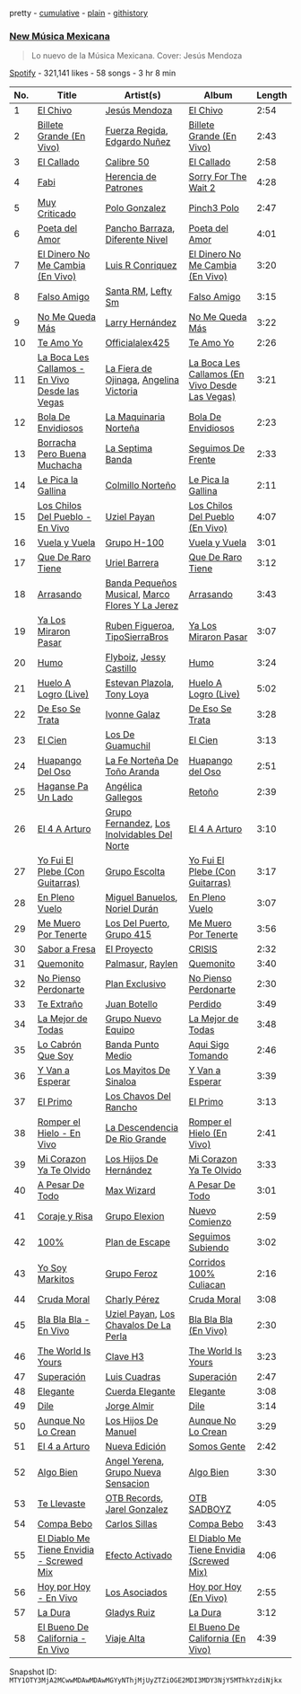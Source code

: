pretty - [cumulative](/playlists/cumulative/37i9dQZF1DX6Adf5JEwIPs.md) - [plain](/playlists/plain/37i9dQZF1DX6Adf5JEwIPs) - [githistory](https://github.githistory.xyz/mackorone/spotify-playlist-archive/blob/main/playlists/plain/37i9dQZF1DX6Adf5JEwIPs)

### [New Música Mexicana](https://open.spotify.com/playlist/37i9dQZF1DX6Adf5JEwIPs)

> Lo nuevo de la Música Mexicana\. Cover: Jesús Mendoza

[Spotify](https://open.spotify.com/user/spotify) - 321,141 likes - 58 songs - 3 hr 8 min

| No. | Title | Artist(s) | Album | Length |
|---|---|---|---|---|
| 1 | [El Chivo](https://open.spotify.com/track/61l7b4tV5lhopAO25OaUhP) | [Jesús Mendoza](https://open.spotify.com/artist/0Yz6o9CplQwzJgEiJuVY8W) | [El Chivo](https://open.spotify.com/album/7MPluGvg6suOskXTNg0W5i) | 2:54 |
| 2 | [Billete Grande \(En Vivo\)](https://open.spotify.com/track/3XfUFGzbr0LmwFVoLXd9cO) | [Fuerza Regida](https://open.spotify.com/artist/0ys2OFYzWYB5hRDLCsBqxt), [Edgardo Nuñez](https://open.spotify.com/artist/0mA4dkNGiN4fqTBi2SLlAv) | [Billete Grande \(En Vivo\)](https://open.spotify.com/album/3qYGLHQB2krhFp27Hm62Ip) | 2:43 |
| 3 | [El Callado](https://open.spotify.com/track/51tc4qhcssnwHV683Pq8H3) | [Calibre 50](https://open.spotify.com/artist/4jogXSSvlyMkODGSZ2wc2P) | [El Callado](https://open.spotify.com/album/4hVjflE1kDLzwLNOtDsNq9) | 2:58 |
| 4 | [Fabi](https://open.spotify.com/track/27y2E8LZkB3dfEZzjKmyZ9) | [Herencia de Patrones](https://open.spotify.com/artist/1Q6SZxTvaE3HhslV0iXbI6) | [Sorry For The Wait 2](https://open.spotify.com/album/0emQHEDmTxlPRKFkRcZ0wH) | 4:28 |
| 5 | [Muy Criticado](https://open.spotify.com/track/0fVPo3kDYTcH4LNVgjK5K9) | [Polo Gonzalez](https://open.spotify.com/artist/0OpXeanba0vYnyoft00BP6) | [Pinch3 Polo](https://open.spotify.com/album/1wiIT4mP1CKDmcP0AWCeOR) | 2:47 |
| 6 | [Poeta del Amor](https://open.spotify.com/track/3us0Mk89vSIIWzuowa9ieK) | [Pancho Barraza](https://open.spotify.com/artist/5dmU7FrmtbQaSzIvGsE4Jp), [Diferente Nivel](https://open.spotify.com/artist/5dHdCFMXwl9JofjKjS1MW0) | [Poeta del Amor](https://open.spotify.com/album/1igXDXmd3Z4qH4amNvkSyN) | 4:01 |
| 7 | [El Dinero No Me Cambia \(En Vivo\)](https://open.spotify.com/track/3rk3TMLwzDbKdBdUFI5LM4) | [Luis R Conriquez](https://open.spotify.com/artist/0pePYDrJGk8gqMRbXrLJC8) | [El Dinero No Me Cambia \(En Vivo\)](https://open.spotify.com/album/2oTL4oaqzYG09KPBctsQRf) | 3:20 |
| 8 | [Falso Amigo](https://open.spotify.com/track/7Gmh0Emb8tt5XKCavZZfvD) | [Santa RM](https://open.spotify.com/artist/30BSBWLKnYJION1lCPugXc), [Lefty Sm](https://open.spotify.com/artist/6eXHRfK9Ad3IpMpSAqvcDf) | [Falso Amigo](https://open.spotify.com/album/7iKG6XMWGzrz8OpST6DjRL) | 3:15 |
| 9 | [No Me Queda Más](https://open.spotify.com/track/639NmACfrGWlwQ6mBZxtjp) | [Larry Hernández](https://open.spotify.com/artist/6djNDzSg08mnh2Ayoh6Ovn) | [No Me Queda Más](https://open.spotify.com/album/1sNgMbz7THERzs2wCMpbFR) | 3:22 |
| 10 | [Te Amo Yo](https://open.spotify.com/track/13Wtxopl5r7ICXPuOcbqOj) | [Officialalex425](https://open.spotify.com/artist/2cmqbSrv0RSUeYRuWkqSiQ) | [Te Amo Yo](https://open.spotify.com/album/0xV4ha3qX6C2Kk0s8yMz5L) | 2:26 |
| 11 | [La Boca Les Callamos \- En Vivo Desde las Vegas](https://open.spotify.com/track/1i3fUXEQCdpaL9G2QG7IO4) | [La Fiera de Ojinaga](https://open.spotify.com/artist/6qm0DFounuQWwu6IF0ZGH2), [Angelina Victoria](https://open.spotify.com/artist/2vDo5wnS8H0pvATlvHmdUL) | [La Boca Les Callamos \(En Vivo Desde Las Vegas\)](https://open.spotify.com/album/74YV8NgLGKChlm9TAa1F2g) | 3:21 |
| 12 | [Bola De Envidiosos](https://open.spotify.com/track/7Ke15MvpKaBJ1cdsVst69S) | [La Maquinaria Norteña](https://open.spotify.com/artist/7uGhSk7fVURjDaiXW1FSbL) | [Bola De Envidiosos](https://open.spotify.com/album/5G4dgSw1uii6SvLTofW2AQ) | 2:23 |
| 13 | [Borracha Pero Buena Muchacha](https://open.spotify.com/track/1MhVzaqkmBGCEcImplxxIr) | [La Septima Banda](https://open.spotify.com/artist/610tJqABwgZWaRvtJoJQF0) | [Seguimos De Frente](https://open.spotify.com/album/298s7O5GLcAOfxhfhljn0q) | 2:33 |
| 14 | [Le Pica la Gallina](https://open.spotify.com/track/2LuumU0yVmaQeXj1eF4GoO) | [Colmillo Norteño](https://open.spotify.com/artist/5YvrXxWXf9n9enAV8HHZSN) | [Le Pica la Gallina](https://open.spotify.com/album/3eAveEQsE5uxPElVtOPJZw) | 2:11 |
| 15 | [Los Chilos Del Pueblo \- En Vivo](https://open.spotify.com/track/6MGz853UtR79EUmRawZhSw) | [Uziel Payan](https://open.spotify.com/artist/1mUJ5FdyqTx1UewE6z6imQ) | [Los Chilos Del Pueblo \(En Vivo\)](https://open.spotify.com/album/4EOP7sFK2szTt3evJsqQQ4) | 4:07 |
| 16 | [Vuela y Vuela](https://open.spotify.com/track/7qQZ6wGQO2lb4jRyuysx6s) | [Grupo H\-100](https://open.spotify.com/artist/6w971ABEzbDRQVUfcbYrl9) | [Vuela y Vuela](https://open.spotify.com/album/35EBcHRE2GuFcYfCkwyX7l) | 3:01 |
| 17 | [Que De Raro Tiene](https://open.spotify.com/track/3XRhQ3EZjznkDMc2o5NbEi) | [Uriel Barrera](https://open.spotify.com/artist/3pfVmZKUiPAsoIVAa1I8lH) | [Que De Raro Tiene](https://open.spotify.com/album/62hLT9YtE1FGjoqqYzvCGv) | 3:12 |
| 18 | [Arrasando](https://open.spotify.com/track/4irGjwBegfcVEAlgwFKkxI) | [Banda Pequeños Musical](https://open.spotify.com/artist/46WT0eTBzCslHoVsLahvfE), [Marco Flores Y La Jerez](https://open.spotify.com/artist/3cseuYmozraz4XJn6nDo80) | [Arrasando](https://open.spotify.com/album/08jnRSYEyv0o5hpLYSP3mF) | 3:43 |
| 19 | [Ya Los Miraron Pasar](https://open.spotify.com/track/04ETVcXvStIz96bDxqpr2S) | [Ruben Figueroa](https://open.spotify.com/artist/39sUQ6z3CTsNB4BhBecLOg), [TipoSierraBros](https://open.spotify.com/artist/5Hn6UFrZhAUTSFvAnB7Jk1) | [Ya Los Miraron Pasar](https://open.spotify.com/album/4L4RHzgMeqzU8LeXix4JLh) | 3:07 |
| 20 | [Humo](https://open.spotify.com/track/5PnXwGXWNHK0jJhKpeyg88) | [Flyboiz](https://open.spotify.com/artist/1v6yTtwOltsxSmIqLqXe6V), [Jessy Castillo](https://open.spotify.com/artist/6MPmMMvkDjhd2SxWm8jQ61) | [Humo](https://open.spotify.com/album/6U3xMwALsK9e4B8OFgVW92) | 3:24 |
| 21 | [Huelo A Logro \(Live\)](https://open.spotify.com/track/4wQlgWVHhzzci6pkPrqK1G) | [Estevan Plazola](https://open.spotify.com/artist/4Rh80sXmcG4xDP1r6dTNiQ), [Tony Loya](https://open.spotify.com/artist/6n4UZ6Nju0cFj8VSoYCN6L) | [Huelo A Logro \(Live\)](https://open.spotify.com/album/7bv10kqAw8E4ckAgGAE7ZF) | 5:02 |
| 22 | [De Eso Se Trata](https://open.spotify.com/track/4flMkf6UihqV8CzBhjPTWY) | [Ivonne Galaz](https://open.spotify.com/artist/3YXGxdYldEXVVlCdCkFD5G) | [De Eso Se Trata](https://open.spotify.com/album/4xf4CpJ7t9eFdEiWOowDm8) | 3:28 |
| 23 | [El Cien](https://open.spotify.com/track/7a6PgY565Fxb6MwtiOSSkE) | [Los De Guamuchil](https://open.spotify.com/artist/3ognMXS3PJq2gCkzReq4bE) | [El Cien](https://open.spotify.com/album/4csYzB8hlEfV9YtOun5oFV) | 3:13 |
| 24 | [Huapango Del Oso](https://open.spotify.com/track/5fIqfgTE2E59P59O09O5PU) | [La Fe Norteña De Toño Aranda](https://open.spotify.com/artist/6MMoDGT2Mm3lz5sfVcd3Ck) | [Huapango del Oso](https://open.spotify.com/album/2icgghD6vvhQ0prmBhHdmV) | 2:51 |
| 25 | [Haganse Pa Un Lado](https://open.spotify.com/track/3dwTmAjy0KZjNKvGU3ffPH) | [Angélica Gallegos](https://open.spotify.com/artist/0x5h9zpuylgle1BtMTgfvb) | [Retoño](https://open.spotify.com/album/0ItBs2xZxecTX65xwLgqr1) | 2:39 |
| 26 | [El 4 A Arturo](https://open.spotify.com/track/6PkW9RaLEHH245Ul1nJIJm) | [Grupo Fernandez](https://open.spotify.com/artist/3iwHYNyKCKBDsa4QFCj8Ik), [Los Inolvidables Del Norte](https://open.spotify.com/artist/3FcZbFpZPHEzhHweF8r7Yv) | [El 4 A Arturo](https://open.spotify.com/album/46w0LJSy3RpwRaZbzlVIVm) | 3:10 |
| 27 | [Yo Fui El Plebe \(Con Guitarras\)](https://open.spotify.com/track/48Jm7073qMrtoThTqHvdD7) | [Grupo Escolta](https://open.spotify.com/artist/4ZBmQM7663rZsb4Ir96awl) | [Yo Fui El Plebe \(Con Guitarras\)](https://open.spotify.com/album/1UKqUA49Sn8FkZ9CZbpbPW) | 3:17 |
| 28 | [En Pleno Vuelo](https://open.spotify.com/track/3fgK3W9Ofis5BNtQxboR3a) | [Miguel Banuelos](https://open.spotify.com/artist/5mFBrzI2d1XFy9S7YkKUdl), [Noriel Durán](https://open.spotify.com/artist/1M9Q34BeOyKykb5GZjC0JI) | [En Pleno Vuelo](https://open.spotify.com/album/42nrccvWpGdWRw9DL8ynEx) | 3:07 |
| 29 | [Me Muero Por Tenerte](https://open.spotify.com/track/1TaUH3gMmI52eJwnQjpKrg) | [Los Del Puerto](https://open.spotify.com/artist/00yQbObT5JJf3n8RO9476e), [Grupo 415](https://open.spotify.com/artist/4T7VVYDG8RzvV1E0zUP6Gw) | [Me Muero Por Tenerte](https://open.spotify.com/album/5fsETqTQv6MtnpTKpLURKa) | 3:56 |
| 30 | [Sabor a Fresa](https://open.spotify.com/track/71h1ux9lFORYa5CTWV7vn9) | [El Proyecto](https://open.spotify.com/artist/5tm5SxkL3KMVzl9XQvr5Ai) | [CRISIS](https://open.spotify.com/album/4pVG8E79smfV0m2S1KUTGX) | 2:32 |
| 31 | [Quemonito](https://open.spotify.com/track/7BpJ0z0MG7aAOeQfudwFpJ) | [Palmasur](https://open.spotify.com/artist/3H1jLGJzOPn3WbEv6fvJ3M), [Raylen](https://open.spotify.com/artist/0Xt8WVzuoVq7yf1z4RuX0l) | [Quemonito](https://open.spotify.com/album/1YglhALq6PbY7GjqO1rKVb) | 3:40 |
| 32 | [No Pienso Perdonarte](https://open.spotify.com/track/05GnkIRQEoOzODaGfPj8dO) | [Plan Exclusivo](https://open.spotify.com/artist/5EeCfUYLoQmzgsQkV3LZt8) | [No Pienso Perdonarte](https://open.spotify.com/album/0mC4DYeXiXfhw0w4M5UbYE) | 2:30 |
| 33 | [Te Extraño](https://open.spotify.com/track/3cRr9Rzc1mp4cb6P0Tv8OW) | [Juan Botello](https://open.spotify.com/artist/5zlYhimcIYTuKMu6RFydDk) | [Perdido](https://open.spotify.com/album/7gQITLrrMctxtW88WiFBhI) | 3:49 |
| 34 | [La Mejor de Todas](https://open.spotify.com/track/5eGk4o6PhFXcVPPwLB93RJ) | [Grupo Nuevo Equipo](https://open.spotify.com/artist/3FBG6TxCmYEDgwXai20GAl) | [La Mejor de Todas](https://open.spotify.com/album/6uSJL71CghfU4ABvqbo6nr) | 3:48 |
| 35 | [Lo Cabrón Que Soy](https://open.spotify.com/track/0a2zDm8OlT4pWCChp9IgDM) | [Banda Punto Medio](https://open.spotify.com/artist/1e52HdTL1PMcFUdmbs5uvP) | [Aqui Sigo Tomando](https://open.spotify.com/album/3olWhGEaW7siupor6bnzDA) | 2:46 |
| 36 | [Y Van a Esperar](https://open.spotify.com/track/7cxBqy8qhM1eLYdc2DBZtt) | [Los Mayitos De Sinaloa](https://open.spotify.com/artist/0vnz9PZNUDprkhDBg3aF6R) | [Y Van a Esperar](https://open.spotify.com/album/7fyKYQG9DiLwKI2wGQF9tR) | 3:39 |
| 37 | [El Primo](https://open.spotify.com/track/64mJ9PzcVkHmy4rSF9KrAS) | [Los Chavos Del Rancho](https://open.spotify.com/artist/1tXQ4Kzj3NltUlJelyZi2M) | [El Primo](https://open.spotify.com/album/59RIfX6DRm99YpFWFWWMyt) | 3:13 |
| 38 | [Romper el Hielo \- En Vivo](https://open.spotify.com/track/2xf7dVTszjPuwVlrdbwEv9) | [La Descendencia De Rio Grande](https://open.spotify.com/artist/2XI6IohN7oiFjDjuItEtAd) | [Romper el Hielo \(En Vivo\)](https://open.spotify.com/album/0euKeUNIL5QchRoVHhkUJg) | 2:41 |
| 39 | [Mi Corazon Ya Te Olvido](https://open.spotify.com/track/3osL9K9AeUHrJNuifGLsVX) | [Los Hijos De Hernández](https://open.spotify.com/artist/0xcs1RSih2SElPUcqOrYBo) | [Mi Corazon Ya Te Olvido](https://open.spotify.com/album/3M0bZCUOWi1UnFHbDIun5J) | 3:33 |
| 40 | [A Pesar De Todo](https://open.spotify.com/track/54v763MzxJoz7EtgoOkRnF) | [Max Wizard](https://open.spotify.com/artist/0dlUkcvpngiB6q05OnvKme) | [A Pesar De Todo](https://open.spotify.com/album/7IU4tew0q0wwxXDM2zSJ0l) | 3:01 |
| 41 | [Coraje y Risa](https://open.spotify.com/track/5bG8O7tA37ABI2aIbNboPO) | [Grupo Elexion](https://open.spotify.com/artist/5JQFHFB2VCcven5RfSH1d7) | [Nuevo Comienzo](https://open.spotify.com/album/7fbGNpmqfO1wxXpsHFTk0X) | 2:59 |
| 42 | [100%](https://open.spotify.com/track/0BtVbGiDeu8PTzZ7gashif) | [Plan de Escape](https://open.spotify.com/artist/4y4uRSNiwurNnkWn9I0z7R) | [Seguimos Subiendo](https://open.spotify.com/album/1Zh0Z6eUo1zNYSFi75JKyM) | 3:02 |
| 43 | [Yo Soy Markitos](https://open.spotify.com/track/2hoJpVGBdyiHHcKjvImC6U) | [Grupo Feroz](https://open.spotify.com/artist/3ZZ34mIzBjDmgfyGcU9D4r) | [Corridos 100% Culiacan](https://open.spotify.com/album/3SWI5klN4Z6xfeGRS52AYN) | 2:16 |
| 44 | [Cruda Moral](https://open.spotify.com/track/2QijGbaUCRaYZjByLZ3kDq) | [Charly Pérez](https://open.spotify.com/artist/1cGbJzKJN7XAI259t8Iwvr) | [Cruda Moral](https://open.spotify.com/album/4ZpNCxNcr223Z66ZcVkdvE) | 3:08 |
| 45 | [Bla Bla Bla \- En Vivo](https://open.spotify.com/track/6V8T3AHQPphSxCE8CtrH8a) | [Uziel Payan](https://open.spotify.com/artist/1mUJ5FdyqTx1UewE6z6imQ), [Los Chavalos De La Perla](https://open.spotify.com/artist/5w2CwSVYz9o6NUY4RgpCCO) | [Bla Bla Bla \(En Vivo\)](https://open.spotify.com/album/3AkuquPdeQkiiz3eDADGuP) | 2:30 |
| 46 | [The World Is Yours](https://open.spotify.com/track/5iv0RWqiSBsytbF3SoptOa) | [Clave H3](https://open.spotify.com/artist/5Tpqlk5QURsE0t6JagFJOb) | [The World Is Yours](https://open.spotify.com/album/2mOAZeJaZWGSnVGkZsvHlt) | 3:23 |
| 47 | [Superación](https://open.spotify.com/track/4ImL7PMBJkb999QJj7J8WS) | [Luis Cuadras](https://open.spotify.com/artist/0POrsz8AIjHbmjxkhNSHiR) | [Superación](https://open.spotify.com/album/5vLk1ToNh5uqqfY3CE3Xc2) | 2:47 |
| 48 | [Elegante](https://open.spotify.com/track/6CF2cVNSTvVj2irlbb3leE) | [Cuerda Elegante](https://open.spotify.com/artist/6zQyk6wMznKUprTwpjO3oT) | [Elegante](https://open.spotify.com/album/4sQWZ5sIfbZU83d6bTaGJH) | 3:08 |
| 49 | [Dile](https://open.spotify.com/track/2wjTOVxaE9TtP9rKyvaTlF) | [Jorge Almir](https://open.spotify.com/artist/1GKXviU5O6Yj7o8qobC869) | [Dile](https://open.spotify.com/album/3waJd2lt1qxzzQLwEiCuA2) | 3:14 |
| 50 | [Aunque No Lo Crean](https://open.spotify.com/track/4BLlDJ7HcQuoewV3n2Uw4x) | [Los Hijos De Manuel](https://open.spotify.com/artist/0XEF5np8eR2T0GPHPK1FxE) | [Aunque No Lo Crean](https://open.spotify.com/album/7ju8Ydagj2iyF1mCmmtF4I) | 3:29 |
| 51 | [El 4 a Arturo](https://open.spotify.com/track/4qKOVFUhlq4IHt4crfHdhh) | [Nueva Edición](https://open.spotify.com/artist/0zfoHaG2YL1DBm2dMhMjeg) | [Somos Gente](https://open.spotify.com/album/7G4rAqz6GXANfEQNisV3N1) | 2:42 |
| 52 | [Algo Bien](https://open.spotify.com/track/315eNKS2P0FPjd4TlmnoFO) | [Angel Yerena](https://open.spotify.com/artist/4maqFMlGcJ3IkEGhcD4tMb), [Grupo Nueva Sensacion](https://open.spotify.com/artist/2Xvs8ooYYMhXM6I549gExb) | [Algo Bien](https://open.spotify.com/album/1wHn57myq1O3YA2X5E4xnN) | 3:30 |
| 53 | [Te Llevaste](https://open.spotify.com/track/6i7tVCfckEL7ayoiaHWwq1) | [OTB Records](https://open.spotify.com/artist/0JuJGJhC0mwQBWQuP9k4XB), [Jarel Gonzalez](https://open.spotify.com/artist/4DYzfJiT5YlviD3Hd7IB6y) | [OTB SADBOYZ](https://open.spotify.com/album/2SMH4g7zxKGVSQS1v4lh8y) | 4:05 |
| 54 | [Compa Bebo](https://open.spotify.com/track/6t4c0g3Tts4Lvg2kfv1t0E) | [Carlos Sillas](https://open.spotify.com/artist/1Ta8B8r9bBCLMUUBbVDnKm) | [Compa Bebo](https://open.spotify.com/album/3Ap4dtypmzV4JVQtvUnllZ) | 3:43 |
| 55 | [El Diablo Me Tiene Envidia \- Screwed Mix](https://open.spotify.com/track/3GvH0D3Er5X1jWp3nh44Zy) | [Efecto Activado](https://open.spotify.com/artist/2gubWOX4PJsleRXYn8QyA0) | [El Diablo Me Tiene Envidia \(Screwed Mix\)](https://open.spotify.com/album/6PWTqc2CGqMf35Ti9oIou2) | 4:06 |
| 56 | [Hoy por Hoy \- En Vivo](https://open.spotify.com/track/6IqpgxJjT9lkgcNzry7MXp) | [Los Asociados](https://open.spotify.com/artist/6ePcjMMU425QOBQC5LmTV1) | [Hoy por Hoy \(En Vivo\)](https://open.spotify.com/album/5pV25oFooBzh581mrzbJCj) | 2:55 |
| 57 | [La Dura](https://open.spotify.com/track/05OsFBXwUxG6DygELJ6F0V) | [Gladys Ruiz](https://open.spotify.com/artist/02p1rp0F8VAwiGbd941PdO) | [La Dura](https://open.spotify.com/album/0oEkRM7XaITBCQbyNqN4Jx) | 3:12 |
| 58 | [El Bueno De California \- En Vivo](https://open.spotify.com/track/39RjbeboG9rwPo9kyNLqS6) | [Viaje Alta](https://open.spotify.com/artist/2nbFLJQLpctkT9e8vqwKaZ) | [El Bueno De California \(En Vivo\)](https://open.spotify.com/album/0DFirFwajB4MSAvnZay55k) | 4:39 |

Snapshot ID: `MTY1OTY3MjA2MCwwMDAwMDAwMGYyNThjMjUyZTZiOGE2MDI3MDY3NjY5MThkYzdiNjkx`
